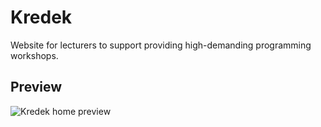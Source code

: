 # Kredek	

Website for lecturers to support providing high-demanding
programming workshops.

## Preview 
![Kredek home preview](https://scontent.fpoz4-1.fna.fbcdn.net/v/t1.0-9/75258553_2527096670712114_444990695271301120_o.jpg?_nc_cat=103&ccb=2&_nc_sid=825194&_nc_ohc=0XaaqobpjYMAX8AIPpO&_nc_ht=scontent.fpoz4-1.fna&oh=a40c598fb332d19950aaec5c9d14b57e&oe=5FC4A7BB)

